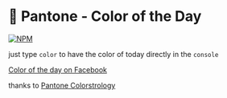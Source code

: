 # 🎨 Pantone - Color of the Day

[![NPM](https://nodei.co/npm/color-of-the-day.png?downloads=true&downloadRank=true&stars=true)](https://nodei.co/npm/color-of-the-day/)

just type `color` to have the color of today directly in the `console`

[Color of the day on Facebook]

thanks to [Pantone Colorstrology]

[Pantone Colorstrology]: https://www.pantone.com/colorstrology
[Color of the day on Facebook]: https://www.facebook.com/pantonecoloroftheday/